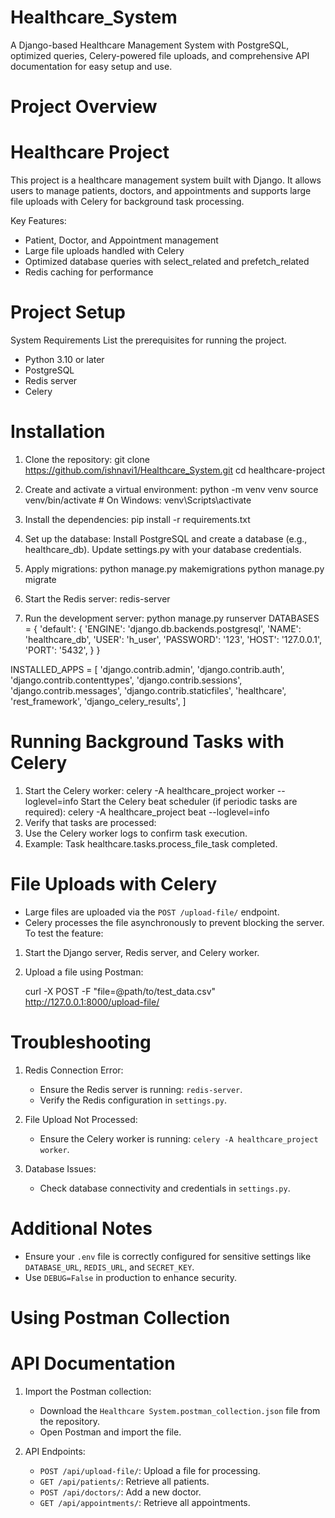 # Healthcare_System
A Django-based Healthcare Management System with PostgreSQL, optimized queries, Celery-powered file uploads, and comprehensive API documentation for easy setup and use.

# Project Overview
# Healthcare Project

This project is a healthcare management system built with Django. It allows users to manage patients, doctors, and appointments and supports large file uploads with Celery for background task processing.

Key Features:
- Patient, Doctor, and Appointment management
- Large file uploads handled with Celery
- Optimized database queries with select_related and prefetch_related
- Redis caching for performance

# Project Setup

System Requirements
List the prerequisites for running the project.
- Python 3.10 or later
- PostgreSQL
- Redis server
- Celery

# Installation

1. Clone the repository:
   git clone https://github.com/ishnavi1/Healthcare_System.git
   cd healthcare-project
2. Create and activate a virtual environment:
   python -m venv venv
   source venv/bin/activate  # On Windows: venv\Scripts\activate
3. Install the dependencies:
   pip install -r requirements.txt

4. Set up the database:
   Install PostgreSQL and create a database (e.g., healthcare_db).
   Update settings.py with your database credentials.
5. Apply migrations:
   python manage.py makemigrations
   python manage.py migrate
6. Start the Redis server:
   redis-server
7. Run the development server:
   python manage.py runserver
   DATABASES = {
    'default': {
        'ENGINE': 'django.db.backends.postgresql',
        'NAME': 'healthcare_db',
        'USER': 'h_user',
        'PASSWORD': '123',
        'HOST': '127.0.0.1',
        'PORT': '5432',
    }
}

INSTALLED_APPS = [
    'django.contrib.admin',
    'django.contrib.auth',
    'django.contrib.contenttypes',
    'django.contrib.sessions',
    'django.contrib.messages',
    'django.contrib.staticfiles',
    'healthcare',
    'rest_framework',
    'django_celery_results',
]

# Running Background Tasks with Celery
1. Start the Celery worker:
   celery -A healthcare_project worker --loglevel=info
   Start the Celery beat scheduler (if periodic tasks are required):
   celery -A healthcare_project beat --loglevel=info
2. Verify that tasks are processed:
3. Use the Celery worker logs to confirm task execution.
4. Example:
  Task healthcare.tasks.process_file_task completed.

# File Uploads with Celery
- Large files are uploaded via the `POST /upload-file/` endpoint.
- Celery processes the file asynchronously to prevent blocking the server.
To test the feature:
1. Start the Django server, Redis server, and Celery worker.
2. Upload a file using Postman:
   
   curl -X POST -F "file=@path/to/test_data.csv" http://127.0.0.1:8000/upload-file/

# Troubleshooting

1. Redis Connection Error:
   - Ensure the Redis server is running: `redis-server`.
   - Verify the Redis configuration in `settings.py`.

2. File Upload Not Processed:
   - Ensure the Celery worker is running: `celery -A healthcare_project worker`.

3. Database Issues:
   - Check database connectivity and credentials in `settings.py`.

# Additional Notes

- Ensure your `.env` file is correctly configured for sensitive settings like `DATABASE_URL`, `REDIS_URL`, and `SECRET_KEY`.
- Use `DEBUG=False` in production to enhance security.

# Using Postman Collection

# API Documentation

1. Import the Postman collection:
   - Download the `Healthcare System.postman_collection.json` file from the repository.
   - Open Postman and import the file.

2. API Endpoints:
   - `POST /api/upload-file/`: Upload a file for processing.
   - `GET /api/patients/`: Retrieve all patients.
   - `POST /api/doctors/`: Add a new doctor.
   - `GET /api/appointments/`: Retrieve all appointments.
